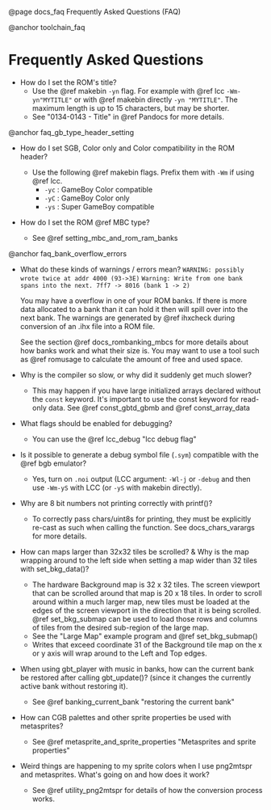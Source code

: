 @page docs_faq Frequently Asked Questions (FAQ)

@anchor toolchain_faq 
# Frequently Asked Questions
- How do I set the ROM's title?
  - Use the @ref makebin `-yn` flag. For example with @ref lcc `-Wm-yn"MYTITLE"` or with @ref makebin directly `-yn "MYTITLE"`. The maximum length is up to 15 characters, but may be shorter.
  - See "0134-0143 - Title" in @ref Pandocs for more details.
  <!-- -->  

@anchor faq_gb_type_header_setting
- How do I set SGB, Color only and Color compatibility in the ROM header?
  - Use the following @ref makebin flags. Prefix them with `-Wm` if using @ref lcc.
    - `-yc` : GameBoy Color compatible
    - `-yC` : GameBoy Color only
    - `-ys` : Super GameBoy compatible
    <!-- -->  

- How do I set the ROM @ref MBC type?
  - See @ref setting_mbc_and_rom_ram_banks
    <!-- -->  

@anchor faq_bank_overflow_errors
- What do these kinds of warnings / errors mean?
  `WARNING: possibly wrote twice at addr 4000 (93->3E)`
  `Warning: Write from one bank spans into the next. 7ff7 -> 8016 (bank 1 -> 2)`

  You may have a overflow in one of your ROM banks. If there is more data allocated to a bank than it can hold it then will spill over into the next bank. The warnings are generated by @ref ihxcheck during conversion of an .ihx file into a ROM file.

  See the section @ref docs_rombanking_mbcs for more details about how banks work and what their size is. You may want to use a tool such as @ref romusage to calculate the amount of free and used space.
    <!-- -->  

- Why is the compiler so slow, or why did it suddenly get much slower?
  - This may happen if you have large initialized arrays declared without the `const` keyword. It's important to use the const keyword for read-only data. See @ref const_gbtd_gbmb and @ref const_array_data
    <!-- -->  

- What flags should be enabled for debugging?
  - You can use the @ref lcc_debug "lcc debug flag"
    <!-- -->  

- Is it possible to generate a debug symbol file (`.sym`) compatible with the @ref bgb emulator?
  - Yes, turn on `.noi` output (LCC argument: `-Wl-j` or `-debug` and then use `-Wm-yS` with LCC (or `-yS` with makebin directly).
    <!-- -->  

- Why are 8 bit numbers not printing correctly with printf()?
  - To correctly pass chars/uint8s for printing, they must be explicitly re-cast as such when calling the function. See docs_chars_varargs for more details. 
    <!-- -->  

- How can maps larger than 32x32 tiles be scrolled? & Why is the map wrapping around to the left side when setting a map wider than 32 tiles with set_bkg_data()?
  - The hardware Background map is 32 x 32 tiles. The screen viewport that can be scrolled around that map is 20 x 18 tiles. In order to scroll around within a much larger map, new tiles must be loaded at the edges of the screen viewport in the direction that it is being scrolled. @ref set_bkg_submap can be used to load those rows and columns of tiles from the desired sub-region of the large map.
  - See the "Large Map" example program and @ref set_bkg_submap()
  - Writes that exceed coordinate 31 of the Background tile map on the x or y axis will wrap around to the Left and Top edges.
    <!-- -->  

- When using gbt_player with music in banks, how can the current bank be restored after calling gbt_update()? (since it changes the currently active bank without restoring it).
  - See @ref banking_current_bank "restoring the current bank"
    <!-- -->  

- How can CGB palettes and other sprite properties be used with metasprites?
  - See @ref metasprite_and_sprite_properties "Metasprites and sprite properties"
    <!-- -->    

- Weird things are happening to my sprite colors when I use png2mtspr and metasprites. What's going on and how does it work?
  - See @ref utility_png2mtspr for details of how the conversion process works.
    <!-- -->    
